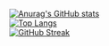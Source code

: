 [![Anurag's GitHub stats](https://github-readme-stats.vercel.app/api?username=wdjcodes&show_icons=true&theme=transparent)](https://github.com/anuraghazra/github-readme-stats?tab=readme-ov-file#github-stats-card)  
[![Top Langs](https://github-readme-stats.vercel.app/api/top-langs/?username=wdjcodes&layout=compact&theme=transparent&hide=css)](https://github.com/anuraghazra/github-readme-stats?tab=readme-ov-file#top-languages-card)  
[![GitHub Streak](https://github-readme-streak-stats-git-vercel-wdjcodes-projects.vercel.app/?user=wdjcodes&theme=transparent)](https://github.com/DenverCoder1/github-readme-streak-stats?tab=readme-ov-file#github-readme-streak-stats)

<!--
**wdjcodes/wdjcodes** is a ✨ _special_ ✨ repository because its `README.md` (this file) appears on your GitHub profile.

Here are some ideas to get you started:

- 🔭 I’m currently working on ...
- 🌱 I’m currently learning ...
- 👯 I’m looking to collaborate on ...
- 🤔 I’m looking for help with ...
- 💬 Ask me about ...
- 📫 How to reach me: ...
- 😄 Pronouns: ...
- ⚡ Fun fact: ...
-->
